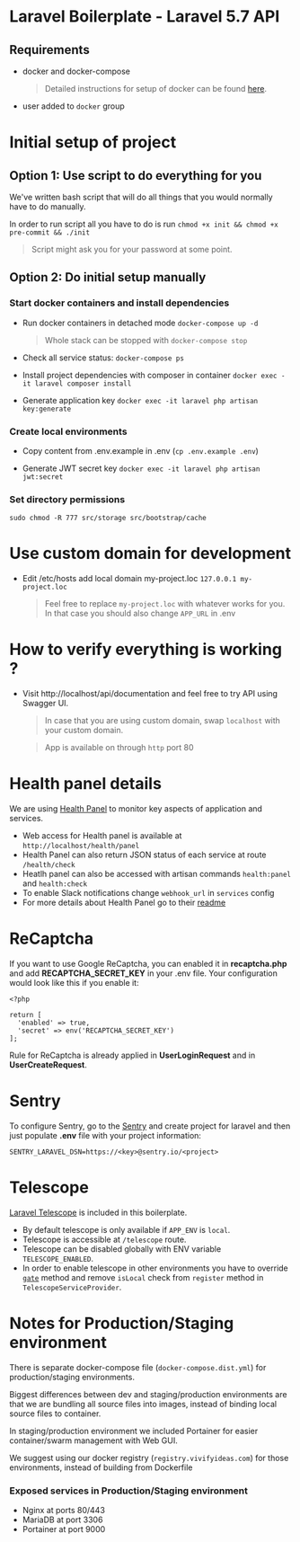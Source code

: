 # Laravel Boilerplate - Laravel 5.7 API

## Requirements

- docker and docker-compose

  > Detailed instructions for setup of docker can be found [here](https://www.docker.com/community-edition).

- user added to `docker` group

# Initial setup of project

## Option 1: Use script to do everything for you

We've written bash script that will do all things that you would normally have to do manually.

In order to run script all you have to do is run `chmod +x init && chmod +x pre-commit && ./init`

> Script might ask you for your password at some point.

## Option 2: Do initial setup manually

### Start docker containers and install dependencies

- Run docker containers in detached mode
  `docker-compose up -d`

  > Whole stack can be stopped with `docker-compose stop`

- Check all service status:
  `docker-compose ps`

- Install project dependencies with composer in container
  `docker exec -it laravel composer install`

- Generate application key
  `docker exec -it laravel php artisan key:generate`

### Create local environments

- Copy content from .env.example in .env (`cp .env.example .env`)

- Generate JWT secret key
  `docker exec -it laravel php artisan jwt:secret`

### Set directory permissions

`sudo chmod -R 777 src/storage src/bootstrap/cache`

# Use custom domain for development

- Edit /etc/hosts add local domain my-project.loc
  `127.0.0.1 my-project.loc`
  > Feel free to replace `my-project.loc` with whatever works for you. In that case you should also change `APP_URL` in .env

# How to verify everything is working ?

- Visit http://localhost/api/documentation and feel free to try API using Swagger UI.

  > In case that you are using custom domain, swap `localhost` with your custom domain.

  > App is available on through `http` port 80

# Health panel details

We are using [Health Panel](https://github.com/antonioribeiro/health) to monitor key aspects of application and services.

- Web access for Health panel is available at `http://localhost/health/panel`
- Health Panel can also return JSON status of each service at route `/health/check`
- Heatlh panel can also be accessed with artisan commands `health:panel` and `health:check`
- To enable Slack notifications change `webhook_url` in `services` config
- For more details about Health Panel go to their [readme](https://github.com/antonioribeiro/health/blob/master/README.md)

# ReCaptcha

If you want to use Google ReCaptcha, you can enabled it in **recaptcha.php** and add **RECAPTCHA_SECRET_KEY** in your .env file. Your configuration would look like this if you enable it:
```
<?php

return [
  'enabled' => true,
  'secret' => env('RECAPTCHA_SECRET_KEY')
];
```
Rule for ReCaptcha is already applied in **UserLoginRequest** and in **UserCreateRequest**.

# Sentry

To configure Sentry, go to the [Sentry](https://sentry.io) and create project for laravel and then just populate **.env** file with your project information:

```
SENTRY_LARAVEL_DSN=https://<key>@sentry.io/<project>
```

# Telescope

[Laravel Telescope](https://laravel.com/docs/5.7/telescope) is included in this boilerplate.

- By default telescope is only available if `APP_ENV` is `local`.
- Telescope is accessible at `/telescope` route.
- Telescope can be disabled globally with ENV variable `TELESCOPE_ENABLED`.
- In order to enable telescope in other environments you have to override [`gate`](https://laravel.com/docs/5.7/telescope#dashboard-authorization) method and remove `isLocal` check from `register` method in `TelescopeServiceProvider`.


# Notes for Production/Staging environment

There is separate docker-compose file (`docker-compose.dist.yml`) for production/staging environments.

Biggest differences between dev and staging/production environments are that we are bundling all source files into images, instead of binding local source files to container.

In staging/production environment we included Portainer for easier container/swarm management with Web GUI.

We suggest using our docker registry (`registry.vivifyideas.com`) for those environments, instead of building from Dockerfile

### Exposed services in Production/Staging environment

- Nginx at ports 80/443
- MariaDB at port 3306
- Portainer at port 9000

